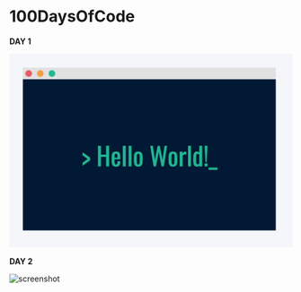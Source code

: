 # 100DaysOfCode

**DAY 1**

![screenshot](./images/day_1.png)

**DAY 2**

![screenshot](../images/day_2.gif)
